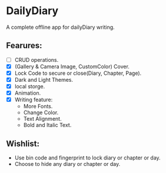# DailyDiary
 A complete offline app for dailyDiary writing.
## Fearures:
- [ ] CRUD operations.  
- [x] (Gallery & Camera Image, CustomColor) Cover.  
- [x] Lock Code to secure or close(Diary, Chapter, Page).  
- [x] Dark and Light Themes.  
- [x] local storge.  
- [x] Animation.  
- [x] Writing feature:
    * More Fonts.
    * Change Color.
    * Text Alignment.
    * Bold and Italic Text.
## Wishlist:
- Use bin code and fingerprint to lock diary or chapter or day.
- Choose to hide any diary or chapter or day. 
